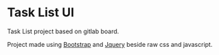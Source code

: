 Task List UI
===================================

Task List project based on gitlab board.

Project made using [Bootstrap](https://getbootstrap.com/) and [Jquery](https://jquery.com/) beside raw css and javascript.
